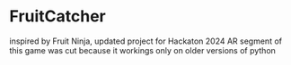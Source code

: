 # FruitCatcher
inspired by Fruit Ninja, updated project for Hackaton 2024 
AR segment of this game was cut because it workings only on older versions of python
